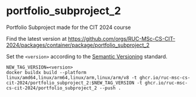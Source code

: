 # portfolio_subproject_2
Portfolio Subproject made for the CIT 2024 course

Find the latest version at https://github.com/orgs/RUC-MSc-CS-CIT-2024/packages/container/package/portfolio_subproject_2

Set the `<version>` according to the [Semantic Versioning](https://semver.org/) standard.

```
NEW_TAG_VERSION=<version>
docker buildx build --platform linux/amd64,linux/arm64,linux/arm,linux/arm/v8 -t ghcr.io/ruc-msc-cs-cit-2024/portfolio_subproject_2:$NEW_TAG_VERSION -t ghcr.io/ruc-msc-cs-cit-2024/portfolio_subproject_2 --push .
```